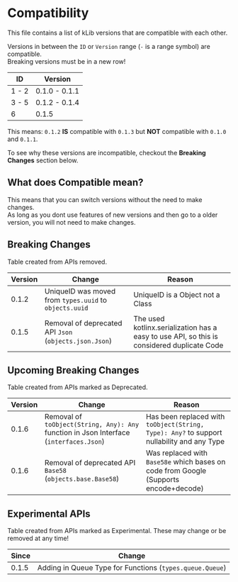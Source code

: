 # Compatibility
This file contains a list of kLib versions that are compatible with each other.

Versions in between the `ID` or `Version` range (`-` is a range symbol) are compatible.  
Breaking versions must be in a new row!

| ID | Version |
|----|---------|
| 1 - 2 | 0.1.0 - 0.1.1 |
| 3 - 5 | 0.1.2 - 0.1.4 |
| 6     | 0.1.5 |

This means: `0.1.2` **IS** compatible with `0.1.3` but **NOT** compatible with `0.1.0` and `0.1.1`.

To see why these versions are incompatible, checkout the **Breaking Changes** section below.

## What does Compatible mean?

This means that you can switch versions without the need to make changes.  
As long as you dont use features of new versions and then go to a older version, you will not need to make changes.

## Breaking Changes

Table created from APIs removed.

| Version | Change | Reason |
|---------|--------|--------|
|  0.1.2  | UniqueID was moved from `types.uuid` to `objects.uuid` | UniqueID is a Object not a Class |
|  0.1.5  | Removal of deprecated API `Json` (`objects.json.Json`) | The used kotlinx.serialization has a easy to use API, so this is considered duplicate Code |

## Upcoming Breaking Changes

Table created from APIs marked as Deprecated.

| Version | Change | Reason |
|---------|--------|--------|
|  0.1.6  | Removal of `toObject(String, Any): Any` function in Json Interface (`interfaces.Json`)| Has been replaced with `toObject(String, Type): Any?` to support nullability and any Type|
|  0.1.6  | Removal of deprecated API `Base58` (`objects.base.Base58`) | Was replaced with `Base58e` which bases on code from Google (Supports encode+decode) |

## Experimental APIs

Table created from APIs marked as Experimental. These may change or be removed at any time!

| Since | Change |
|-------|--------|
| 0.1.5 | Adding in Queue Type for Functions (`types.queue.Queue`) |
